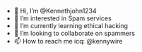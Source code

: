 - 👋 Hi, I’m @Kennethjohn1234
- 👀 I’m interested in Spam services
- 🌱 I’m currently learning ethical hacking
- 💞️ I’m looking to collaborate on spammers
- 📫 How to reach me icq: @kennywire

<!---
Kennethjohn1234/Kennethjohn1234 is a ✨ special ✨ repository because its `README.md` (this file) appears on your GitHub profile.
You can click the Preview link to take a look at your changes.
--->
